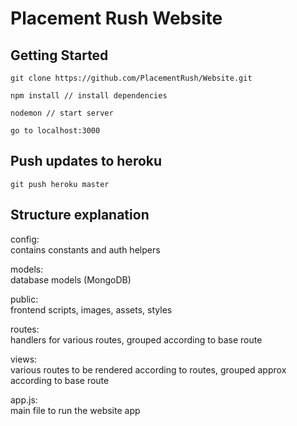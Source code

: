 # Placement Rush Website

## Getting Started
```
git clone https://github.com/PlacementRush/Website.git
```
```
npm install // install dependencies
```
```
nodemon // start server
```
```
go to localhost:3000
```

## Push updates to heroku
```
git push heroku master
```

## Structure explanation
config:  
    contains constants and auth helpers  


models:  
    database models (MongoDB)  


public:  
    frontend scripts, images, assets, styles  


routes:  
    handlers for various routes, grouped according to base route  


views:  
    various routes to be rendered according to routes, grouped approx according to base route  


app.js:  
    main file to run the website app  

